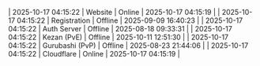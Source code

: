 | 2025-10-17 04:15:22 | Website | Online | 2025-10-17 04:15:19 |
| 2025-10-17 04:15:22 | Registration | Offline | 2025-09-09 16:40:23 |
| 2025-10-17 04:15:22 | Auth Server | Offline | 2025-08-18 09:33:31 |
| 2025-10-17 04:15:22 | Kezan (PvE) | Offline | 2025-10-11 12:51:30 |
| 2025-10-17 04:15:22 | Gurubashi (PvP) | Offline | 2025-08-23 21:44:06 |
| 2025-10-17 04:15:22 | Cloudflare | Online | 2025-10-17 04:15:19 |
